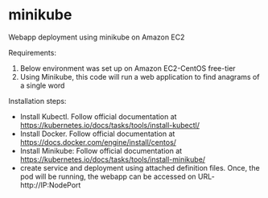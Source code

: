 # minikube
Webapp deployment using minikube on Amazon EC2 

Requirements:
1. Below environment was set up on Amazon EC2-CentOS free-tier
2. Using Minikube, this code will run a web application to find anagrams of a single word

Installation steps:
- Install Kubectl. Follow official documentation at https://kubernetes.io/docs/tasks/tools/install-kubectl/
- Install Docker. Follow official documentation at https://docs.docker.com/engine/install/centos/
- Install Minikube: Follow official documentation at https://kubernetes.io/docs/tasks/tools/install-minikube/
- create service and deployment using attached definition files. Once, the pod will be running, the webapp can be accessed on     URL- http://IP:NodePort
